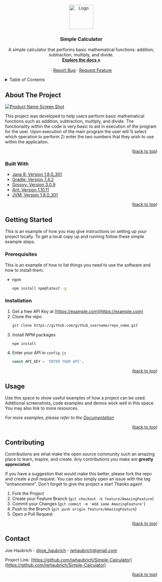 <div id="top"></div>

<!-- PROJECT LOGO -->
<br />
<div align="center">
  <a href="https://github.com/jwhaubrich/Simple-Calculator">
    <img src="https://upload.wikimedia.org/wikipedia/commons/thumb/c/cf/Casio_calculator_JS-20WK_in_201901_002.jpg/340px-Casio_calculator_JS-20WK_in_201901_002.jpg" alt="Logo" width="80" height="80">
  </a>

<h3 align="center">Simple Calculator</h3>

  <p align="center">
    A simple calculator that performs basic mathematical functions: addition, subtraction, multiply, and divide.
    <br />
    <a href="https://github.com/jwhaubrich/Simple-Calculator"><strong>Explore the docs »</strong></a>
    <br />
    <br />
    ·
    <a href="https://github.com/jwhaubrich/Simple-Calculator/issues">Report Bug</a>
    ·
    <a href="https://github.com/jwhaubrich/Simple-Calculator/issues">Request Feature</a>
  </p>
</div>



<!-- TABLE OF CONTENTS -->
<details>
  <summary>Table of Contents</summary>
  <ol>
    <li>
      <a href="#about-the-project">About The Project</a>
      <ul>
        <li><a href="#built-with">Built With</a></li>
      </ul>
    </li>
    <li>
      <a href="#getting-started">Getting Started</a>
      <ul>
        <li><a href="#prerequisites">Prerequisites</a></li>
        <li><a href="#installation">Installation</a></li>
      </ul>
    </li>
    <li><a href="#usage">Usage</a></li>
    <li><a href="#contributing">Contributing</a></li>
    <li><a href="#contact">Contact</a></li>
  </ol>
</details>



<!-- ABOUT THE PROJECT -->
## About The Project

[![Product Name Screen Shot][product-screenshot]](https://upload.wikimedia.org/wikipedia/commons/thumb/c/cf/Casio_calculator_JS-20WK_in_201901_002.jpg/340px-Casio_calculator_JS-20WK_in_201901_002.jpg)

This project was developed to help users perform basic mathematical functions such as addition, subtraction, multiply, and divide. The functionality within the code is very basic to aid in execution of the program for the user. Upon execution of the main program the user will 1) select which operation to perform 2) enter the two numbers that they wish to use within the applicaiton.

<p align="right">(<a href="#top">back to top</a>)</p>



### Built With

* [Java 8: Version 1.8.0_301 ](https://java.com/en/)
* [Gradle: Version 7.4.2](https://gradle.org/)
* [Groovy: Version 3.0.9](hhttps://groovy-lang.org/)
* [Ant: Version 1.10.11](https://ant.apache.org/)
* [JVM: Version 1.8.0_301](https://www.java.com/en/)

<p align="right">(<a href="#top">back to top</a>)</p>



<!-- GETTING STARTED -->
## Getting Started

This is an example of how you may give instructions on setting up your project locally.
To get a local copy up and running follow these simple example steps.

### Prerequisites

This is an example of how to list things you need to use the software and how to install them.
* npm
  ```sh
  npm install npm@latest -g
  ```

### Installation

1. Get a free API Key at [https://example.com](https://example.com)
2. Clone the repo
   ```sh
   git clone https://github.com/github_username/repo_name.git
   ```
3. Install NPM packages
   ```sh
   npm install
   ```
4. Enter your API in `config.js`
   ```js
   const API_KEY = 'ENTER YOUR API';
   ```

<p align="right">(<a href="#top">back to top</a>)</p>



<!-- USAGE EXAMPLES -->
## Usage

Use this space to show useful examples of how a project can be used. Additional screenshots, code examples and demos work well in this space. You may also link to more resources.

_For more examples, please refer to the [Documentation](https://example.com)_

<p align="right">(<a href="#top">back to top</a>)</p>



<!-- CONTRIBUTING -->
## Contributing

Contributions are what make the open source community such an amazing place to learn, inspire, and create. Any contributions you make are **greatly appreciated**.

If you have a suggestion that would make this better, please fork the repo and create a pull request. You can also simply open an issue with the tag "enhancement".
Don't forget to give the project a star! Thanks again!

1. Fork the Project
2. Create your Feature Branch (`git checkout -b feature/AmazingFeature`)
3. Commit your Changes (`git commit -m 'Add some AmazingFeature'`)
4. Push to the Branch (`git push origin feature/AmazingFeature`)
5. Open a Pull Request

<p align="right">(<a href="#top">back to top</a>)</p>



<!-- CONTACT -->
## Contact

Joe Haubrich - [@joe_haubrich](https://twitter.com/joe_haubrich) - jwhaubrich@gmail.com

Project Link: [https://github.com/jwhaubrich/Simple-Calculator](https://github.com/jwhaubrich/Simple-Calculator)

<p align="right">(<a href="#top">back to top</a>)</p>


<!-- MARKDOWN LINKS & IMAGES -->
[product-screenshot]: https://upload.wikimedia.org/wikipedia/commons/thumb/c/cf/Casio_calculator_JS-20WK_in_201901_002.jpg/340px-Casio_calculator_JS-20WK_in_201901_002.jpg
